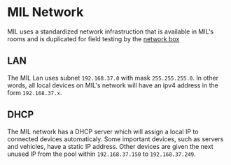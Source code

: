 # MIL Network
MIL uses a standardized network infrastruction that is available
in MIL's rooms and is duplicated for field testing by the [network box](network_box)

## LAN
The MIL Lan uses subnet `192.168.37.0` with mask `255.255.255.0`. In other words, all local devices on MIL's network will have an ipv4 address in the form `192.168.37.x`.

## DHCP
The MIL network has a DHCP server which will assign a local IP to connected devices automaticaly. Some important devices, such as servers and vehicles, have
a static IP address. Other devices are given the next unused IP from the pool within `192.168.37.150` to `192.168.37.249`.
